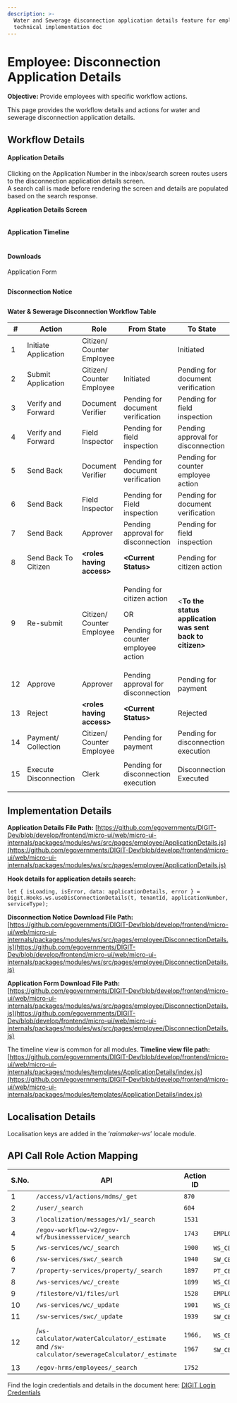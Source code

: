```yaml
---
description: >-
  Water and Sewerage disconnection application details feature for employees -
  technical implementation doc
---
```


# Employee: Disconnection Application Details

**Objective:** Provide employees with specific workflow actions.

This page provides the workflow details and actions for water and sewerage disconnection application details.&#x20;

## Workflow Details

#### **Application Details**

Clicking on the Application Number in the inbox/search screen routes users to the disconnection application details screen.\
A search call is made before rendering the screen and details are populated based on the search response.

**Application Details Screen**

<figure><img src="../../../../../.gitbook/assets/image (148).png" alt=""><figcaption></figcaption></figure>

#### Application Timeline

<figure><img src="../../../../../.gitbook/assets/image (291).png" alt=""><figcaption></figcaption></figure>

#### Downloads <a href="#downloads" id="downloads"></a>

Application Form

<figure><img src="../../../../../.gitbook/assets/image (265).png" alt=""><figcaption></figcaption></figure>

**Disconnection Notice**

<figure><img src="../../../../../.gitbook/assets/image (177).png" alt=""><figcaption></figcaption></figure>

**Water & Sewerage Disconnection Workflow Table**

| **#** | **Action**            | **Role**                   | **From State**                                                                       | **To State**                                             |
| ----- | --------------------- | -------------------------- | ------------------------------------------------------------------------------------ | -------------------------------------------------------- |
| 1     | Initiate Application  | Citizen/ Counter Employee  |                                                                                      | Initiated                                                |
| 2     | Submit Application    | Citizen/ Counter Employee  | Initiated                                                                            | Pending for document verification                        |
| 3     | Verify and Forward    | Document Verifier          | Pending for document verification                                                    | Pending for field inspection                             |
| 4     | Verify and Forward    | Field Inspector            | Pending for field inspection                                                         | Pending approval for disconnection                       |
| 5     | Send Back             | Document Verifier          | Pending for document verification                                                    | Pending for counter employee action                      |
| 6     | Send Back             | Field Inspector            | Pending for Field inspection                                                         | Pending for document verification                        |
| 7     | Send Back             | Approver                   | Pending approval for disconnection                                                   | Pending for field inspection                             |
| 8     | Send Back To Citizen  | **\<roles having access>** | **\<Current Status>**                                                                | Pending for citizen action                               |
| 9     | Re-submit             | Citizen/ Counter Employee  | <p>Pending for citizen action</p><p>OR</p><p>Pending for counter employee action</p> | <**To the status application was sent back to citizen>** |
| 12    | Approve               | Approver                   | Pending approval for disconnection                                                   | Pending for payment                                      |
| 13    | Reject                | **\<roles having access>** | **\<Current Status>**                                                                | Rejected                                                 |
| 14    | Payment/ Collection   | Citizen/ Counter Employee  | Pending for payment                                                                  | Pending for disconnection execution                      |
| 15    | Execute Disconnection | Clerk                      | Pending for disconnection execution                                                  | <p>Disconnection Executed</p><p> </p>                    |

## **Implementation Details**

**Application Details File Path:** [https://github.com/egovernments/DIGIT-Dev/blob/develop/frontend/micro-ui/web/micro-ui-internals/packages/modules/ws/src/pages/employee/ApplicationDetails.js](https://github.com/egovernments/DIGIT-Dev/blob/develop/frontend/micro-ui/web/micro-ui-internals/packages/modules/ws/src/pages/employee/ApplicationDetails.js)

&#x20;**Hook details for application details search:**

```
let { isLoading, isError, data: applicationDetails, error } = Digit.Hooks.ws.useDisConnectionDetails(t, tenantId, applicationNumber, serviceType);
```

**Disconnection Notice Download File Path:** [https://github.com/egovernments/DIGIT-Dev/blob/develop/frontend/micro-ui/web/micro-ui-internals/packages/modules/ws/src/pages/employee/DisconnectionDetails.js](https://github.com/egovernments/DIGIT-Dev/blob/develop/frontend/micro-ui/web/micro-ui-internals/packages/modules/ws/src/pages/employee/DisconnectionDetails.js)

**Application Form Download File Path:** [https://github.com/egovernments/DIGIT-Dev/blob/develop/frontend/micro-ui/web/micro-ui-internals/packages/modules/ws/src/pages/employee/DisconnectionDetails.js](https://github.com/egovernments/DIGIT-Dev/blob/develop/frontend/micro-ui/web/micro-ui-internals/packages/modules/ws/src/pages/employee/DisconnectionDetails.js)

The timeline view is common for all modules. **Timeline view file path:** [https://github.com/egovernments/DIGIT-Dev/blob/develop/frontend/micro-ui/web/micro-ui-internals/packages/modules/templates/ApplicationDetails/index.js](https://github.com/egovernments/DIGIT-Dev/blob/develop/frontend/micro-ui/web/micro-ui-internals/packages/modules/templates/ApplicationDetails/index.js)

## **Localisation Details**

Localisation keys are added in the ‘_rainmaker-ws_’ locale module.

## **API Call Role Action Mapping**

| S.No. | API                                                                                          | Action ID                                         | Roles                                                                                                                                                                                                          |
| ----- | -------------------------------------------------------------------------------------------- | ------------------------------------------------- | -------------------------------------------------------------------------------------------------------------------------------------------------------------------------------------------------------------- |
| 1     | `/access/v1/actions/mdms/_get`                                                               | `870`                                             |                                                                                                                                                                                                                |
| 2     | `/user/_search`                                                                              | `604`                                             |                                                                                                                                                                                                                |
| 3     | `/localization/messages/v1/_search`                                                          | `1531`                                            |                                                                                                                                                                                                                |
| 4     | `/egov-workflow-v2/egov-wf/businessservice/_search`                                          | `1743`                                            | `EMPLOYEE`                                                                                                                                                                                                     |
| 5     | `/ws-services/wc/_search`                                                                    | `1900`                                            | `WS_CEMP`,`WS_DOC_VERIFIER`,`WS_FIELD_INSPECTOR`,`WS_APPROVER`,`WS_CLERK`                                                                                                                                      |
| 6     | `/sw-services/swc/_search`                                                                   | `1940`                                            | `SW_CEMP`,`SW_DOC_VERIFIER`,`SW_FIELD_INSPECTOR`,`SW_CLERK`                                                                                                                                                    |
| 7     | `/property-services/property/_search`                                                        | `1897`                                            | `PT_CEMP`,`PT_DOC_VERIFIER`,`PT_FIELD_INSPECTOR`,`PT_APPROVER`                                                                                                                                                 |
| 8     | `/ws-services/wc/_create`                                                                    | `1899`                                            | `WS_CEMP`                                                                                                                                                                                                      |
| 9     | `/filestore/v1/files/url`                                                                    | `1528`                                            | `EMPLOYEE`                                                                                                                                                                                                     |
| 10    | `/ws-services/wc/_update`                                                                    | `1901`                                            | `WS_CEMP`,`WS_DOC_VERIFIER`,`WS_FIELD_INSPECTOR`,`WS_APPROVER`,`WS_CLERK`                                                                                                                                      |
| 11    | `/sw-services/swc/_update`                                                                   | `1939`                                            | `SW_CEMP`,`SW_DOC_VERIFIER`,`SW_FIELD_INSPECTOR`,`SW_CLERK`                                                                                                                                                    |
| 12    | /`ws-calculator/waterCalculator/_estimate` and `/sw-calculator/sewerageCalculator/_estimate` | <p><code>1966,</code></p><p><code>1967</code></p> | <p><code>WS_CEMP</code>,<code>WS_DOC_VERIFIER</code>,<code>WS_FIELD_INSPECTOR</code>,<code>WS_APPROVER</code>,<code>WS_CLERK</code></p><p><code>SW_CEMP,SW_DOC_VERIFIER,SW_FIELD_INSPECTOR,SW_CLERK</code></p> |
| 13    | `/egov-hrms/employees/_search`                                                               | `1752`                                            |                                                                                                                                                                                                                |

Find the login credentials and details in the document here: [<img src="https://developers.google.com/drive/images/drive_icon.png" alt="" data-size="line">DIGIT Login Credentials](https://docs.google.com/spreadsheets/d/15p6dmlVUXvopvzyyG06ty2rxtffSMQxN5F2l2FSWoFA/edit#gid=0)
